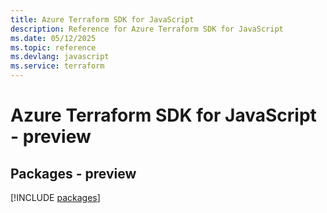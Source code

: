 ```yaml
---
title: Azure Terraform SDK for JavaScript
description: Reference for Azure Terraform SDK for JavaScript
ms.date: 05/12/2025
ms.topic: reference
ms.devlang: javascript
ms.service: terraform
---
```

# Azure Terraform SDK for JavaScript - preview
## Packages - preview
[!INCLUDE [packages](terraform-index.md)]
